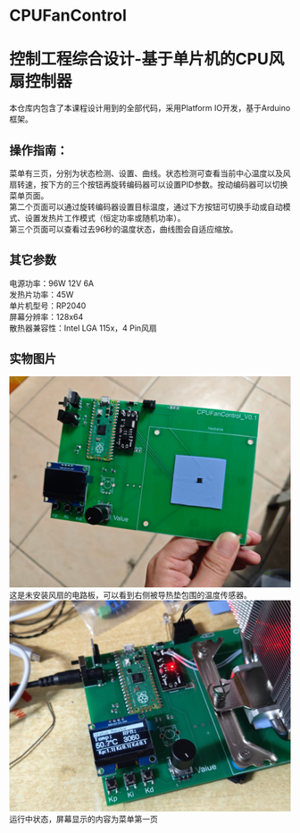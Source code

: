 # CPUFanControl

# 控制工程综合设计-基于单片机的CPU风扇控制器

本仓库内包含了本课程设计用到的全部代码，采用Platform IO开发，基于Arduino框架。

## 操作指南：
菜单有三页，分别为状态检测、设置、曲线。状态检测可查看当前中心温度以及风扇转速，按下方的三个按钮再旋转编码器可以设置PID参数。按动编码器可以切换菜单页面。<br>
第二个页面可以通过旋转编码器设置目标温度，通过下方按钮可切换手动或自动模式、设置发热片工作模式（恒定功率或随机功率）。<br>
第三个页面可以查看过去96秒的温度状态，曲线图会自适应缩放。

## 其它参数
电源功率：96W 12V 6A<br>
发热片功率：45W <br>
单片机型号：RP2040 <br>
屏幕分辨率：128x64 <br>
散热器兼容性：Intel LGA 115x，4 Pin风扇

## 实物图片
![未安装散热器的PCB](images/board.jpg)
这是未安装风扇的电路板，可以看到右侧被导热垫包围的温度传感器。<br>
![运行中](images/running.jpg)
运行中状态，屏幕显示的内容为菜单第一页